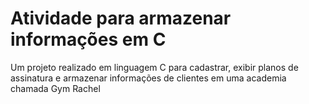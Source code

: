 # Atividade para armazenar informações em C
Um projeto realizado em linguagem C para cadastrar, exibir planos de assinatura e armazenar informações de clientes em uma academia chamada Gym Rachel

